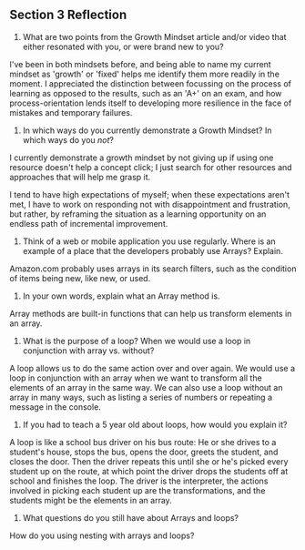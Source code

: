 ## Section 3 Reflection

1. What are two points from the Growth Mindset article and/or video that either resonated with you, or were brand new to you?

I've been in both mindsets before, and being able to name my current mindset as 'growth' or 'fixed' helps me identify them more readily in the moment. I appreciated the distinction between focussing on the process of learning as opposed to the results, such as an 'A+' on an exam, and how process-orientation lends itself to developing more resilience in the face of mistakes and temporary failures.

1. In which ways do you currently demonstrate a Growth Mindset? In which ways do you _not_?

I currently demonstrate a growth mindset by not giving up if using one resource doesn't help a concept click; I just search for other resources and approaches that will help me grasp it.

I tend to have high expectations of myself; when these expectations aren't met, I have to work on responding not with disappointment and frustration, but rather, by reframing the situation as a learning opportunity on an endless path of incremental improvement.

1. Think of a web or mobile application you use regularly. Where is an example of a place that the developers probably use Arrays? Explain.

Amazon.com probably uses arrays in its search filters, such as the condition of items being new, like new, or used.

1. In your own words, explain what an Array method is.

Array methods are built-in functions that can help us transform elements in an array.

1. What is the purpose of a loop? When we would use a loop in conjunction with array vs. without?

A loop allows us to do the same action over and over again. We would use a loop in conjunction with an array when we want to transform all the elements of an array in the same way. We can also use a loop without an array in many ways, such as listing a series of numbers or repeating a message in the console.

1. If you had to teach a 5 year old about loops, how would you explain it?

A loop is like a school bus driver on his bus route: He or she drives to a student's house, stops the bus, opens the door, greets the student, and closes the door. Then the driver repeats this until she or he's picked every student up on the route, at which point the driver drops the students off at school and finishes the loop. The driver is the interpreter, the actions involved in picking each student up are the transformations, and the students might be the elements in an array.

1. What questions do you still have about Arrays and loops?

How do you using nesting with arrays and loops?
